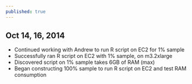 ```yaml
---
published: true
---
```


## Oct 14, 16, 2014

- Continued working with Andrew to run R script on EC2 for 1% sample
- Successfully ran R script on EC2 with 1% sample, on m3.2xlarge
- Discovered script on 1% sample takes 6GB of RAM (max)
- Began constructing 100% sample to run R script on EC2 and test RAM consumption